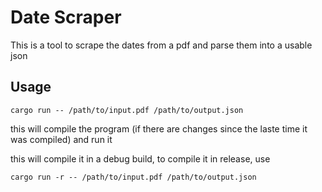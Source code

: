# Date Scraper

This is a tool to scrape the dates from a pdf and parse them into a usable json

## Usage

```console
cargo run -- /path/to/input.pdf /path/to/output.json
```

this will compile the program (if there are changes since the laste time it was compiled) and run it

this will compile it in a debug build, to compile it in release, use

```console
cargo run -r -- /path/to/input.pdf /path/to/output.json
```
